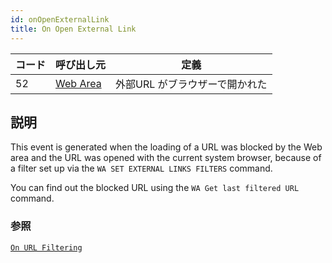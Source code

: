 ```yaml
---
id: onOpenExternalLink
title: On Open External Link
---
```


| コード | 呼び出し元                                       | 定義                |
| --- | ------------------------------------------- | ----------------- |
| 52  | [Web Area](FormObjects/webArea_overview.md) | 外部URL がブラウザーで開かれた |

## 説明

This event is generated when the loading of a URL was blocked by the Web area and the URL was opened with the current system browser, because of a filter set up via the `WA SET EXTERNAL LINKS FILTERS` command.

You can find out the blocked URL using the `WA Get last filtered URL` command.

### 参照

[`On URL Filtering`](onUrlFiltering.md)
